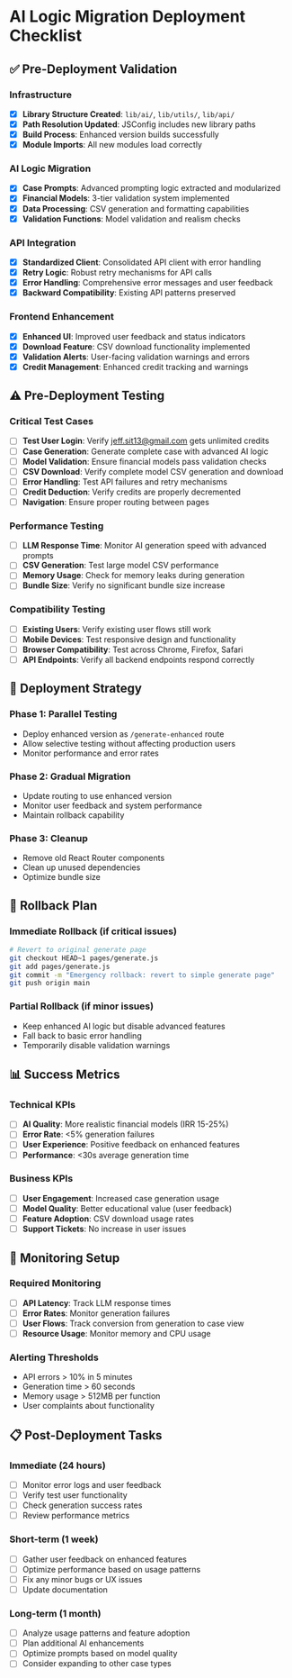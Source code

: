 # AI Logic Migration Deployment Checklist

## ✅ Pre-Deployment Validation

### Infrastructure
- [x] **Library Structure Created**: `lib/ai/`, `lib/utils/`, `lib/api/`
- [x] **Path Resolution Updated**: JSConfig includes new library paths
- [x] **Build Process**: Enhanced version builds successfully
- [x] **Module Imports**: All new modules load correctly

### AI Logic Migration
- [x] **Case Prompts**: Advanced prompting logic extracted and modularized
- [x] **Financial Models**: 3-tier validation system implemented
- [x] **Data Processing**: CSV generation and formatting capabilities
- [x] **Validation Functions**: Model validation and realism checks

### API Integration
- [x] **Standardized Client**: Consolidated API client with error handling
- [x] **Retry Logic**: Robust retry mechanisms for API calls
- [x] **Error Handling**: Comprehensive error messages and user feedback
- [x] **Backward Compatibility**: Existing API patterns preserved

### Frontend Enhancement
- [x] **Enhanced UI**: Improved user feedback and status indicators
- [x] **Download Feature**: CSV download functionality implemented
- [x] **Validation Alerts**: User-facing validation warnings and errors
- [x] **Credit Management**: Enhanced credit tracking and warnings

## ⚠️ Pre-Deployment Testing

### Critical Test Cases
- [ ] **Test User Login**: Verify jeff.sit13@gmail.com gets unlimited credits
- [ ] **Case Generation**: Generate complete case with advanced AI logic
- [ ] **Model Validation**: Ensure financial models pass validation checks
- [ ] **CSV Download**: Verify complete model CSV generation and download
- [ ] **Error Handling**: Test API failures and retry mechanisms
- [ ] **Credit Deduction**: Verify credits are properly decremented
- [ ] **Navigation**: Ensure proper routing between pages

### Performance Testing
- [ ] **LLM Response Time**: Monitor AI generation speed with advanced prompts
- [ ] **CSV Generation**: Test large model CSV performance
- [ ] **Memory Usage**: Check for memory leaks during generation
- [ ] **Bundle Size**: Verify no significant bundle size increase

### Compatibility Testing
- [ ] **Existing Users**: Verify existing user flows still work
- [ ] **Mobile Devices**: Test responsive design and functionality
- [ ] **Browser Compatibility**: Test across Chrome, Firefox, Safari
- [ ] **API Endpoints**: Verify all backend endpoints respond correctly

## 🚀 Deployment Strategy

### Phase 1: Parallel Testing
- Deploy enhanced version as `/generate-enhanced` route
- Allow selective testing without affecting production users
- Monitor performance and error rates

### Phase 2: Gradual Migration
- Update routing to use enhanced version
- Monitor user feedback and system performance
- Maintain rollback capability

### Phase 3: Cleanup
- Remove old React Router components
- Clean up unused dependencies
- Optimize bundle size

## 🔄 Rollback Plan

### Immediate Rollback (if critical issues)
```bash
# Revert to original generate page
git checkout HEAD~1 pages/generate.js
git add pages/generate.js
git commit -m "Emergency rollback: revert to simple generate page"
git push origin main
```

### Partial Rollback (if minor issues)
- Keep enhanced AI logic but disable advanced features
- Fall back to basic error handling
- Temporarily disable validation warnings

## 📊 Success Metrics

### Technical KPIs
- [ ] **AI Quality**: More realistic financial models (IRR 15-25%)
- [ ] **Error Rate**: <5% generation failures
- [ ] **User Experience**: Positive feedback on enhanced features
- [ ] **Performance**: <30s average generation time

### Business KPIs
- [ ] **User Engagement**: Increased case generation usage
- [ ] **Model Quality**: Better educational value (user feedback)
- [ ] **Feature Adoption**: CSV download usage rates
- [ ] **Support Tickets**: No increase in user issues

## 🔧 Monitoring Setup

### Required Monitoring
- [ ] **API Latency**: Track LLM response times
- [ ] **Error Rates**: Monitor generation failures
- [ ] **User Flows**: Track conversion from generation to case view
- [ ] **Resource Usage**: Monitor memory and CPU usage

### Alerting Thresholds
- API errors > 10% in 5 minutes
- Generation time > 60 seconds
- Memory usage > 512MB per function
- User complaints about functionality

## 📋 Post-Deployment Tasks

### Immediate (24 hours)
- [ ] Monitor error logs and user feedback
- [ ] Verify test user functionality
- [ ] Check generation success rates
- [ ] Review performance metrics

### Short-term (1 week)
- [ ] Gather user feedback on enhanced features
- [ ] Optimize performance based on usage patterns
- [ ] Fix any minor bugs or UX issues
- [ ] Update documentation

### Long-term (1 month)
- [ ] Analyze usage patterns and feature adoption
- [ ] Plan additional AI enhancements
- [ ] Optimize prompts based on model quality
- [ ] Consider expanding to other case types 